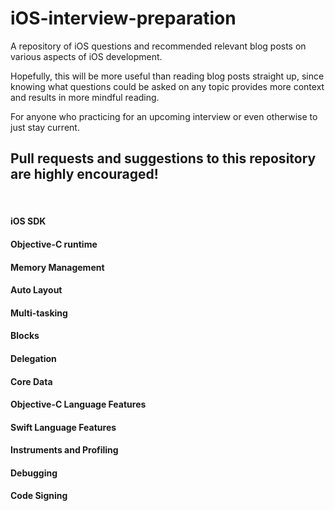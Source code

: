 # iOS-interview-preparation

A repository of iOS questions and recommended relevant blog posts on various aspects of iOS development.

Hopefully, this will be more useful than reading blog posts straight up, since knowing what questions could be asked on any topic provides more context and results in more mindful reading.

For anyone who practicing for an upcoming interview or even otherwise to just stay current.

Pull requests and suggestions to this repository are highly encouraged!
---
<br/>

#### iOS SDK

#### Objective-C runtime

#### Memory Management

#### Auto Layout

#### Multi-tasking

#### Blocks

#### Delegation

#### Core Data

#### Objective-C Language Features

#### Swift Language Features

#### Instruments and Profiling

#### Debugging

#### Code Signing



